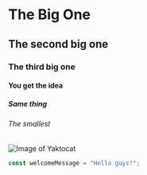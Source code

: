 # The Big One
## The second big one
### The third big one
#### You get the idea
##### Same thing
###### The smallest
![Image of Yaktocat](https://octodex.github.com/images/yaktocat.png)
``` javascript
const welcomeMessage = "Hello guys!";
```
